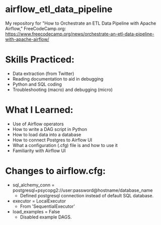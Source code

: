 # airflow_etl_data_pipeline

My repository for "How to Orchestrate an ETL Data Pipeline with Apache Airflow," FreeCodeCamp.org:
https://www.freecodecamp.org/news/orchestrate-an-etl-data-pipeline-with-apache-airflow/

# Skills Practiced:
- Data extraction (from Twitter)
- Reading documentation to aid in debugging
- Python and SQL coding
- Troubleshooting (macro) and debugging (micro)

# What I Learned:
- Use of Airflow operators
- How to write a DAG script in Python
- How to load data into a database
- How to connect Postgres to Airflow UI
- What a configuration (.cfg) file is and how to use it
- Familiarity with Airflow UI

# Changes to airflow.cfg:
- sql_alchemy_conn = postgresql+psycopg2://user:password@hostname/database_name
  - Defined postgresql connection instead of default SQL database.
- executor = LocalExecutor
  - From 'SequentialExecutor'
- load_examples = False
  - Disabled example DAGS.
